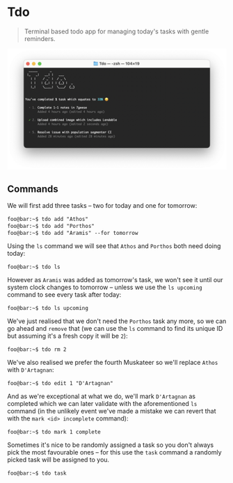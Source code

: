 # Tdo

> Terminal based todo app for managing today's tasks with gentle reminders.

![Screenshot](media/screenshot.png)

## Commands

We will first add three tasks &ndash; two for today and one for tomorrow:

```console
foo@bar:~$ tdo add "Athos"
foo@bar:~$ tdo add "Porthos"
foo@bar:~$ tdo add "Aramis" --for tomorrow
```

Using the `ls` command we will see that `Athos` and `Porthos` both need doing today:

```console
foo@bar:~$ tdo ls
```

However as `Aramis` was added as tomorrow's task, we won't see it until our system clock changes to tomorrow &ndash; unless we use the `ls upcoming` command to see every task after today:

```console
foo@bar:~$ tdo ls upcoming
```

We've just realised that we don't need the `Porthos` task any more, so we can go ahead and `remove` that (we can use the `ls` command to find its unique ID but assuming it's a fresh copy it will be `2`):

```console
foo@bar:~$ tdo rm 2
```

We've also realised we prefer the fourth Muskateer so we'll replace `Athos` with `D'Artagnan`:

```console
foo@bar:~$ tdo edit 1 "D'Artagnan"
```

And as we're exceptional at what we do, we'll mark `D'Artagnan` as completed which we can later validate with the aforementioned `ls` command (in the unlikely event we've made a mistake we can revert that with the `mark <id> incomplete` command):

```console
foo@bar:~$ tdo mark 1 complete
```

Sometimes it's nice to be randomly assigned a task so you don't always pick the most favourable ones &ndash; for this use the `task` command a randomly picked task will be assigned to you.

```console
foo@bar:~$ tdo task
```
